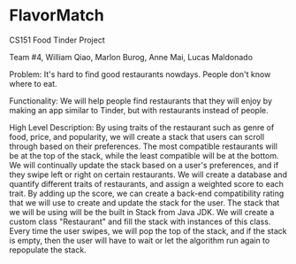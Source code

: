 # FlavorMatch
CS151 Food Tinder Project

Team #4, William Qiao, Marlon Burog, Anne Mai, Lucas Maldonado

Problem: It's hard to find good restaurants nowdays. People don't know where to eat.

Functionality: We will help people find restaurants that they will enjoy by making an app similar to Tinder, but with restaurants instead of people. 

High Level Description: By using traits of the restaurant such as genre of food, price, and popularity, we will create a stack that users can scroll through based on their preferences. The most compatible restaurants will be at the top of the stack, while the least compatible will be at the bottom. We will continually update the stack based on a user's preferences, and if they swipe left or right on certain restaurants. We will create a database and quantify different traits of restaurants, and assign a weighted score to each trait. By adding up the score, we can create a back-end compatibility rating that we will use to create and update the stack for the user. The stack that we will be using will be the built in Stack from Java JDK. We will create a custom class "Restaurant" and fill the stack with instances of this class. Every time the user swipes, we will pop the top of the stack, and if the stack is empty, then the user will have to wait or let the algorithm run again to repopulate the stack.
